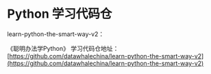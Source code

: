 # Python 学习代码仓

learn-python-the-smart-way-v2：

《聪明办法学Python》 学习代码仓地址：[https://github.com/datawhalechina/learn-python-the-smart-way-v2](https://github.com/datawhalechina/learn-python-the-smart-way-v2)
